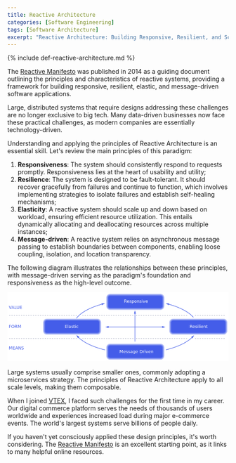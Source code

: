 ```yaml
---
title: Reactive Architecture
categories: [Software Engineering]
tags: [Software Architecture]
excerpt: "Reactive Architecture: Building Responsive, Resilient, and Scalable Systems."
---
```


{% include def-reactive-architecture.md %}

The [Reactive Manifesto](https://www.reactivemanifesto.org) was published in 2014 as a guiding document outlining the principles and characteristics of reactive systems, providing a framework for building responsive, resilient, elastic, and message-driven software applications.

Large, distributed systems that require designs addressing these challenges are no longer exclusive to big tech. Many data-driven businesses now face these practical challenges, as modern companies are essentially technology-driven.

Understanding and applying the principles of Reactive Architecture is an essential skill. Let's review the main principles of this paradigm:

1. **Responsiveness**: The system should consistently respond to requests promptly. Responsiveness lies at the heart of usability and utility;
2. **Resilience**: The system is designed to be fault-tolerant. It should recover gracefully from failures and continue to function, which involves implementing strategies to isolate failures and establish self-healing mechanisms;
3. **Elasticity**: A reactive system should scale up and down based on workload, ensuring efficient resource utilization. This entails dynamically allocating and deallocating resources across multiple instances;
4. **Message-driven**: A reactive system relies on asynchronous message passing to establish boundaries between components, enabling loose coupling, isolation, and location transparency.

The following diagram illustrates the relationships between these principles, with message-driven serving as the paradigm's foundation and responsiveness as the high-level outcome.

![Reactive Architecture](/images/posts/2023-04-20-reactive-architecture/reactive-architecture.png "Reactive Architecture")

Large systems usually comprise smaller ones, commonly adopting a microservices strategy. The principles of Reactive Architecture apply to all scale levels, making them composable.

When I joined [VTEX](/about/vtex), I faced such challenges for the first time in my career. Our digital commerce platform serves the needs of thousands of users worldwide and experiences increased load during major e-commerce events. The world's largest systems serve billions of people daily.

If you haven't yet consciously applied these design principles, it's worth considering. The [Reactive Manifesto](https://www.reactivemanifesto.org) is an excellent starting point, as it links to many helpful online resources.